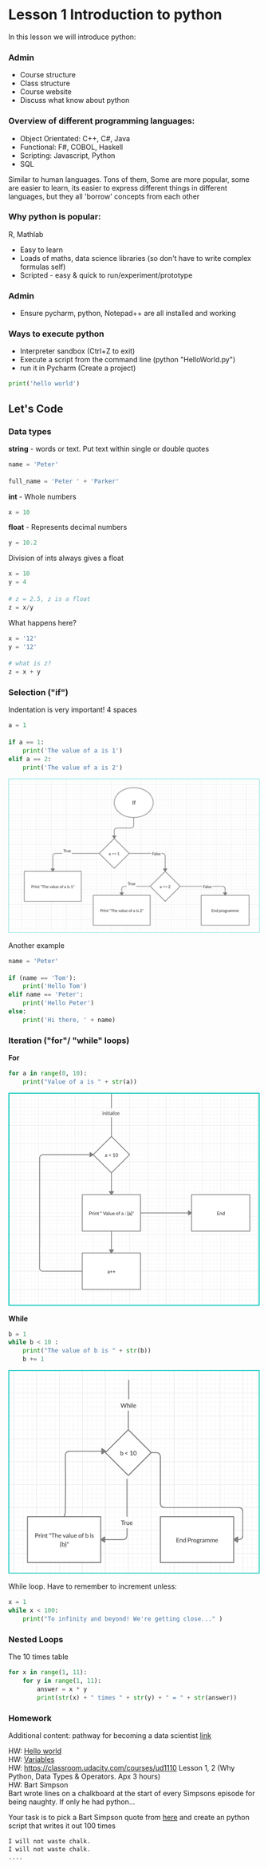 # Lesson 1 Introduction to python
In this lesson we will introduce python:

### Admin
- Course structure
- Class structure
- Course website
- Discuss what know about python

### Overview of different programming languages:
- Object Orientated: C++, C#, Java  
- Functional: F#, COBOL, Haskell  
- Scripting: Javascript, Python  
- SQL

Similar to human languages. Tons of them, Some are more popular, some are easier to learn, its easier to express different things in different languages, but they all 'borrow' concepts from each other

### Why python is popular:
R, Mathlab
- Easy to learn
- Loads of maths, data science libraries (so don't have to write complex formulas self)
- Scripted - easy & quick to run/experiment/prototype

### Admin
- Ensure pycharm, python, Notepad++ are all installed and working

### Ways to execute python
- Interpreter sandbox  (Ctrl+Z to exit)
- Execute a script from the command line (python "HelloWorld.py")
- run it in Pycharm (Create a project)

```python
print('hello world')
```

## Let's Code

### Data types 

**string** - words or text. Put text within single or double quotes
```python
name = 'Peter'

full_name = 'Peter ' + 'Parker'
```

**int** - Whole numbers 
```python
x = 10
```

**float** - Represents decimal numbers
```python
y = 10.2
```

Division of ints always gives a float
```python
x = 10
y = 4

# z = 2.5, z is a float
z = x/y

```

What happens here?
```python
x = '12'
y = '12'

# what is z?
z = x + y
```

### Selection ("if")
Indentation is very important! 4 spaces

```python
a = 1

if a == 1:
    print('The value of a is 1')
elif a == 2:
    print('The value of a is 2')
```
![if](./img/If.png) 

Another example  
```python
name = 'Peter'

if (name == 'Tom'):
    print('Hello Tom')
elif name == 'Peter':
    print('Hello Peter')
else:
    print('Hi there, ' + name)
```

### Iteration ("for"/ "while" loops)
**For**

```python
for a in range(0, 10):
    print("Value of a is " + str(a))
```
![For](./img/For.png)  

**While**

```python
b = 1
while b < 10 :
    print("The value of b is " + str(b))
    b += 1
```
![while](./img/While.png)  

While loop. Have to remember to increment unless:
```python
x = 1
while x < 100:
    print("To infinity and beyond! We're getting close..." )
```


### Nested Loops

The 10 times table

```python
for x in range(1, 11):
	for y in range(1, 11):
		answer = x * y
		print(str(x) + " times " + str(y) + " = " + str(answer))
```



### Homework

Additional content: pathway for becoming a data scientist [link](https://trello-attachments.s3.amazonaws.com/546e1ae89eadee778ae12bf5/1280x5859/eadbecbe3badba6847e0ea1e629e3827/How-to-become-a-data-scientist.jpg) 


HW: [Hello world](https://www.learnpython.org/en/Hello%2C_World%21)  
HW: [Variables](https://www.learnpython.org/en/Variables_and_Types)    
HW: https://classroom.udacity.com/courses/ud1110 Lesson 1, 2 (Why Python, Data Types & Operators. Apx 3 hours)  
HW: Bart Simpson  
Bart wrote lines on a chalkboard at the start of every Simpsons episode for being naughty. If only he had python...

Your task is to pick a Bart Simpson quote from [here](https://simpsons.fandom.com/wiki/List_of_chalkboard_gags) and create an python script that writes it out 100 times  
```
I will not waste chalk.
I will not waste chalk.
....
```

